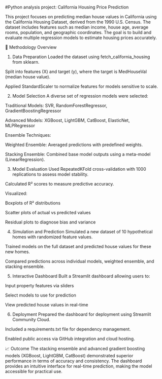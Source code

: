 #Python analysis project: California Housing Price Prediction

This project focuses on predicting median house values in California using the California Housing Dataset, derived from the 1990 U.S. Census. The dataset includes features such as median income, house age, average rooms, population, and geographic coordinates. The goal is to build and evaluate multiple regression models to estimate housing prices accurately.

🔬 Methodology Overview
1. Data Preparation
Loaded the dataset using fetch_california_housing from sklearn.

Split into features (X) and target (y), where the target is MedHouseVal (median house value).

Applied StandardScaler to normalize features for models sensitive to scale.

2. Model Selection
A diverse set of regression models were selected:

Traditional Models: SVR, RandomForestRegressor, GradientBoostingRegressor

Advanced Models: XGBoost, LightGBM, CatBoost, ElasticNet, MLPRegressor

Ensemble Techniques:

Weighted Ensemble: Averaged predictions with predefined weights.

Stacking Ensemble: Combined base model outputs using a meta-model (LinearRegression).

3. Model Evaluation
Used RepeatedKFold cross-validation with 1000 replications to assess model stability.

Calculated R² scores to measure predictive accuracy.

Visualized:

Boxplots of R² distributions

Scatter plots of actual vs predicted values

Residual plots to diagnose bias and variance

4. Simulation and Prediction
Simulated a new dataset of 10 hypothetical homes with randomized feature values.

Trained models on the full dataset and predicted house values for these new homes.

Compared predictions across individual models, weighted ensemble, and stacking ensemble.

5. Interactive Dashboard
Built a Streamlit dashboard allowing users to:

Input property features via sliders

Select models to use for prediction

View predicted house values in real-time

6. Deployment
Prepared the dashboard for deployment using Streamlit Community Cloud.

Included a requirements.txt file for dependency management.

Enabled public access via GitHub integration and cloud hosting.

📈 Outcome
The stacking ensemble and advanced gradient boosting models (XGBoost, LightGBM, CatBoost) demonstrated superior performance in terms of accuracy and consistency. The dashboard provides an intuitive interface for real-time prediction, making the model accessible for practical use.
